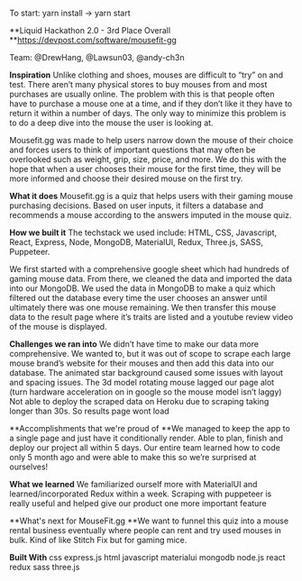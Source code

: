 To start: yarn install -> yarn start

**Liquid Hackathon 2.0 - 3rd Place Overall 
**https://devpost.com/software/mousefit-gg

Team: @DrewHang, @Lawsun03, @andy-ch3n

**Inspiration**
Unlike clothing and shoes, mouses are difficult to “try” on and test. There aren’t many physical stores to buy mouses from and most purchases are usually online. The problem with this is that people often have to purchase a mouse one at a time, and if they don’t like it they have to return it within a number of days. The only way to minimize this problem is to do a deep dive into the mouse the user is looking at.

Mousefit.gg was made to help users narrow down the mouse of their choice and forces users to think of important questions that may often be overlooked such as weight, grip, size, price, and more. We do this with the hope that when a user chooses their mouse for the first time, they will be more informed and choose their desired mouse on the first try.

**What it does**
Mousefit.gg is a quiz that helps users with their gaming mouse purchasing decisions. Based on user inputs, it filters a database and recommends a mouse according to the answers imputed in the mouse quiz.

**How we built it**
The techstack we used include: HTML, CSS, Javascript, React, Express, Node, MongoDB, MaterialUI, Redux, Three.js, SASS, Puppeteer.

We first started with a comprehensive google sheet which had hundreds of gaming mouse data. From there, we cleaned the data and imported the data into our MongoDB. We used the data in MongoDB to make a quiz which filtered out the database every time the user chooses an answer until ultimately there was one mouse remaining. We then transfer this mouse data to the result page where it’s traits are listed and a youtube review video of the mouse is displayed.

**Challenges we ran into**
We didn’t have time to make our data more comprehensive. We wanted to, but it was out of scope to scrape each large mouse brand’s website for their mouses and then add this data into our database. The animated star background caused some issues with layout and spacing issues. The 3d model rotating mouse lagged our page alot (turn hardware acceleration on in google so the mouse model isn’t laggy) Not able to deploy the scraped data on Heroku due to scraping taking longer than 30s. So results page wont load

**Accomplishments that we're proud of
**We managed to keep the app to a single page and just have it conditionally render. Able to plan, finish and deploy our project all within 5 days. Our entire team learned how to code only 5 month ago and were able to make this so we’re surprised at ourselves!

**What we learned**
We familiarized ourself more with MaterialUI and learned/incorporated Redux within a week. Scraping with puppeteer is really useful and helped give our product one more important feature

**What's next for MouseFit.gg
**We want to funnel this quiz into a mouse rental business eventually where people can rent and try used mouses in bulk. Kind of like Stitch Fix but for gaming mice.

**Built With**
css
express.js
html
javascript
materialui
mongodb
node.js
react
redux
sass
three.js
